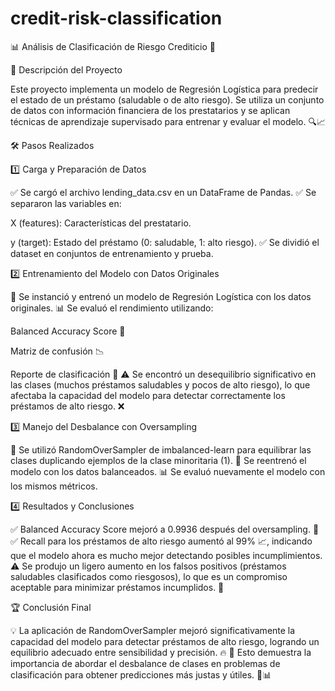 # credit-risk-classification
 📊 Análisis de Clasificación de Riesgo Crediticio 🚀

📌 Descripción del Proyecto

Este proyecto implementa un modelo de Regresión Logística para predecir el estado de un préstamo (saludable o de alto riesgo). Se utiliza un conjunto de datos con información financiera de los prestatarios y se aplican técnicas de aprendizaje supervisado para entrenar y evaluar el modelo. 🔍📈

🛠️ Pasos Realizados

1️⃣ Carga y Preparación de Datos

✅ Se cargó el archivo lending_data.csv en un DataFrame de Pandas.
✅ Se separaron las variables en:

X (features): Características del prestatario.

y (target): Estado del préstamo (0: saludable, 1: alto riesgo).
✅ Se dividió el dataset en conjuntos de entrenamiento y prueba.

2️⃣ Entrenamiento del Modelo con Datos Originales

🚀 Se instanció y entrenó un modelo de Regresión Logística con los datos originales.
📊 Se evaluó el rendimiento utilizando:

Balanced Accuracy Score 🎯

Matriz de confusión 📉

Reporte de clasificación 📑
⚠️ Se encontró un desequilibrio significativo en las clases (muchos préstamos saludables y pocos de alto riesgo), lo que afectaba la capacidad del modelo para detectar correctamente los préstamos de alto riesgo. ❌

3️⃣ Manejo del Desbalance con Oversampling

🔄 Se utilizó RandomOverSampler de imbalanced-learn para equilibrar las clases duplicando ejemplos de la clase minoritaria (1).
🎯 Se reentrenó el modelo con los datos balanceados.
📊 Se evaluó nuevamente el modelo con los mismos métricos.

4️⃣ Resultados y Conclusiones

✅ Balanced Accuracy Score mejoró a 0.9936 después del oversampling. 🚀
✅ Recall para los préstamos de alto riesgo aumentó al 99% 📈, indicando que el modelo ahora es mucho mejor detectando posibles incumplimientos.
⚠️ Se produjo un ligero aumento en los falsos positivos (préstamos saludables clasificados como riesgosos), lo que es un compromiso aceptable para minimizar préstamos incumplidos. 🔄

🏆 Conclusión Final

💡 La aplicación de RandomOverSampler mejoró significativamente la capacidad del modelo para detectar préstamos de alto riesgo, logrando un equilibrio adecuado entre sensibilidad y precisión. 🔥
🎯 Esto demuestra la importancia de abordar el desbalance de clases en problemas de clasificación para obtener predicciones más justas y útiles. 💪📊
